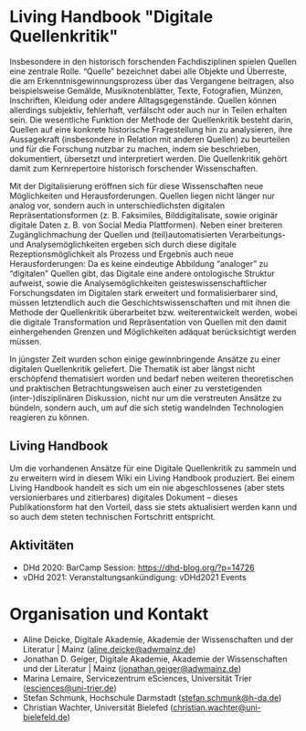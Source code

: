 # Living Handbook "Digitale Quellenkritik"

Insbesondere in den historisch forschenden Fachdisziplinen spielen Quellen eine zentrale Rolle. “Quelle” bezeichnet dabei alle Objekte und Überreste, die am Erkenntnisgewinnungsprozess über das Vergangene beitragen, also beispielsweise Gemälde, Musiknotenblätter, Texte, Fotografien, Münzen, Inschriften, Kleidung oder andere Alltagsgegenstände. Quellen können allerdings subjektiv, fehlerhaft, verfälscht oder auch nur in Teilen erhalten sein. Die wesentliche Funktion der Methode der Quellenkritik besteht darin, Quellen auf eine konkrete historische Fragestellung hin zu analysieren, ihre Aussagekraft (insbesondere in Relation mit anderen Quellen) zu beurteilen und für die Forschung nutzbar zu machen, indem sie beschrieben, dokumentiert, übersetzt und interpretiert werden. Die Quellenkritik gehört damit zum Kernrepertoire historisch forschender Wissenschaften.

Mit der Digitalisierung eröffnen sich für diese Wissenschaften neue Möglichkeiten und Herausforderungen. Quellen liegen nicht länger nur analog vor, sondern auch in unterschiedlichsten digitalen Repräsentationsformen (z. B. Faksimiles, Bilddigitalisate, sowie originär digitale Daten z. B. von Social Media Plattformen). Neben einer breiteren Zugänglichmachung der Quellen und (teil)automatisierten Verarbeitungs- und Analysemöglichkeiten ergeben sich durch diese digitale Rezeptionsmöglichkeit als Prozess und Ergebnis auch neue Herausforderungen: Da es keine eindeutige Abbildung “analoger” zu “digitalen” Quellen gibt, das Digitale eine andere ontologische Struktur aufweist, sowie die Analysemöglichkeiten geisteswissenschaftlicher Forschungsdaten im Digitalen stark erweitert und formalisierbarer sind, müssen letztendlich auch die Geschichtswissenschaften und mit ihnen die Methode der Quellenkritik überarbeitet bzw. weiterentwickelt werden, wobei die digitale Transformation und Repräsentation von Quellen mit den damit einhergehenden Grenzen und Möglichkeiten adäquat berücksichtigt werden müssen.

In jüngster Zeit wurden schon einige gewinnbringende Ansätze zu einer digitalen Quellenkritik geliefert. Die Thematik ist aber längst nicht erschöpfend thematisiert worden und bedarf neben weiteren theoretischen und praktischen Betrachtungsweisen auch einer zu verstetigenden (inter-)disziplinären Diskussion, nicht nur um die verstreuten Ansätze zu bündeln, sondern auch, um auf die sich stetig wandelnden Technologien reagieren zu können.

## Living Handbook

Um die vorhandenen Ansätze für eine Digitale Quellenkritik zu sammeln und zu erweitern wird in diesem Wiki ein Living Handbook produziert. Bei einem Living Handbook handelt es sich um ein nie abgeschlossenes (aber stets versionierbares und zitierbares) digitales Dokument – dieses Publikationsform hat den Vorteil, dass sie stets aktualisiert werden kann und so auch dem steten technischen Fortschritt entspricht.

## Aktivitäten

- DHd 2020: BarCamp Session: https://dhd-blog.org/?p=14726
- vDHd 2021: Veranstaltungsankündigung: vDHd2021 Events

# Organisation und Kontakt

- Aline Deicke, Digitale Akademie, Akademie der Wissenschaften und der Literatur | Mainz (aline.deicke@adwmainz.de)
- Jonathan D. Geiger, Digitale Akademie, Akademie der Wissenschaften und der Literatur | Mainz (jonathan.geiger@adwmainz.de)
- Marina Lemaire, Servicezentrum eSciences, Universität Trier (esciences@uni-trier.de)
- Stefan Schmunk, Hochschule Darmstadt (stefan.schmunk@h-da.de)
- Christian Wachter, Universität Bielefed (christian.wachter@uni-bielefeld.de)
